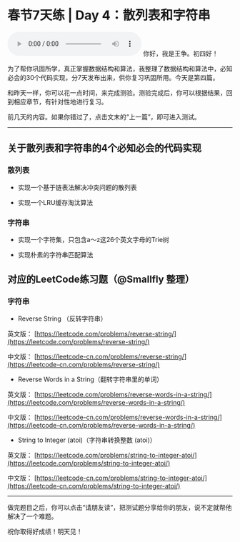 # 春节7天练 | Day 4：散列表和字符串
<audio src='./春节7天练-Day4：散列表和字符串.mp3' controls></audio>
你好，我是王争。初四好！

为了帮你巩固所学，真正掌握数据结构和算法，我整理了数据结构和算法中，必知必会的30个代码实现，分7天发布出来，供你复习巩固所用。今天是第四篇。

和昨天一样，你可以花一点时间，来完成测验。测验完成后，你可以根据结果，回到相应章节，有针对性地进行复习。

前几天的内容。如果你错过了，点击文末的“上一篇”，即可进入测试。

* * *

## 关于散列表和字符串的4个必知必会的代码实现

### 散列表

- 实现一个基于链表法解决冲突问题的散列表

- 实现一个LRU缓存淘汰算法


### 字符串

- 实现一个字符集，只包含a～z这26个英文字母的Trie树

- 实现朴素的字符串匹配算法


## 对应的LeetCode练习题（@Smallfly 整理）

### 字符串

- Reverse String （反转字符串）

英文版： [https://leetcode.com/problems/reverse-string/](https://leetcode.com/problems/reverse-string/)

中文版： [https://leetcode-cn.com/problems/reverse-string/](https://leetcode-cn.com/problems/reverse-string/)

- Reverse Words in a String（翻转字符串里的单词）

英文版： [https://leetcode.com/problems/reverse-words-in-a-string/](https://leetcode.com/problems/reverse-words-in-a-string/)

中文版： [https://leetcode-cn.com/problems/reverse-words-in-a-string/](https://leetcode-cn.com/problems/reverse-words-in-a-string/)

- String to Integer (atoi)（字符串转换整数 (atoi)）

英文版： [https://leetcode.com/problems/string-to-integer-atoi/](https://leetcode.com/problems/string-to-integer-atoi/)

中文版： [https://leetcode-cn.com/problems/string-to-integer-atoi/](https://leetcode-cn.com/problems/string-to-integer-atoi/)

* * *

做完题目之后，你可以点击“请朋友读”，把测试题分享给你的朋友，说不定就帮他解决了一个难题。

祝你取得好成绩！明天见！